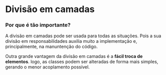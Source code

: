 <h1>Divisão em camadas</h1>

<div> 
  <h3>Por que é tão importante?</h3>
  <p>A divisão em camadas pode ser usada para todas as situações. Pois a sua divisão em responsabilidades auxilia muito a implementação e, principalmente, na manuntenção do código.</p>
  <p>Outra grande vantagem da divisão em camadas é a <b>fácil troca de elementos</b>. logo, as classes podem ser alteradas de forma mais simples, gerando o menor acoplamento possível.</p>
  
</div>
